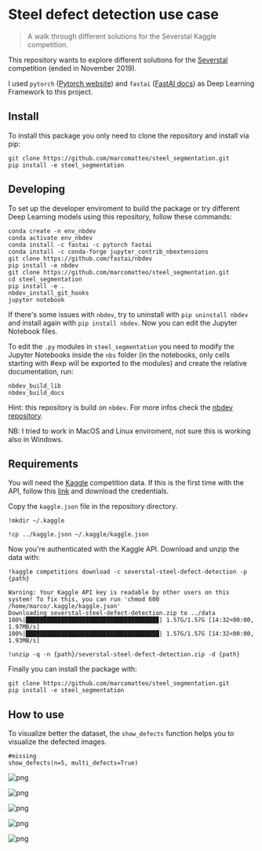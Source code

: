 # Steel defect detection use case
> A walk through different solutions for the Severstal Kaggle competition.


This repository wants to explore different solutions for the [Severstal](https://www.kaggle.com/c/severstal-steel-defect-detection/overview) competition (ended in November 2019).

I used `pytorch` ([Pytorch website](https://pytorch.org/get-started/locally/)) and `fastai` ([FastAI docs](https://docs.fast.ai/#Installing)) as Deep Learning Framework to this project.

## Install

To install this package you only need to clone the repository and install via pip:

```
git clone https://github.com/marcomatteo/steel_segmentation.git
pip install -e steel_segmentation
```

## Developing

To set up the developer enviroment to build the package or try different Deep Learning models using this repository, follow these commands:

```
conda create -n env_nbdev
conda activate env_nbdev
conda install -c fastai -c pytorch fastai
conda install -c conda-forge jupyter_contrib_nbextensions
git clone https://github.com/fastai/nbdev
pip install -e nbdev
git clone https://github.com/marcomatteo/steel_segmentation.git
cd steel_segmentation
pip install -e .
nbdev_install_git_hooks
jupyter notebook
```

If there's some issues with `nbdev`, try to uninstall with `pip uninstall nbdev` and install again with `pip install nbdev`.
Now you can edit the Jupyter Notebook files.

To edit the `.py` modules in `steel_segmentation` you need to modify the Jupyter Notebooks inside the `nbs` folder (in the notebooks, only cells starting with #exp will be exported to the modules) and create the relative documentation, run:

```
nbdev_build_lib
nbdev_build_docs
```

Hint: this repository is build on `nbdev`. For more infos check the [nbdev repository](https://nbdev.fast.ai/).

NB: I tried to work in MacOS and Linux enviroment, not sure this is working also in Windows.

## Requirements

You will need the [Kaggle](https://www.kaggle.com/) competition data. If this is the first time with the API, follow this [link](https://github.com/Kaggle/kaggle-api) and download the credentials.

Copy the `kaggle.json` file in the repository directory.

```
!mkdir ~/.kaggle
```

```
!cp ../kaggle.json ~/.kaggle/kaggle.json
```

Now you're authenticated with the Kaggle API. Download and unzip the data with:

```
!kaggle competitions download -c severstal-steel-defect-detection -p {path}
```

    Warning: Your Kaggle API key is readable by other users on this system! To fix this, you can run 'chmod 600 /home/marco/.kaggle/kaggle.json'
    Downloading severstal-steel-defect-detection.zip to ../data
    100%|█████████████████████████████████████▉| 1.57G/1.57G [14:32<00:00, 1.97MB/s]
    100%|██████████████████████████████████████| 1.57G/1.57G [14:32<00:00, 1.93MB/s]


```
!unzip -q -n {path}/severstal-steel-defect-detection.zip -d {path}
```

Finally you can install the package with:

```
git clone https://github.com/marcomatteo/steel_segmentation.git
pip install -e steel_segmentation
```

## How to use

To visualize better the dataset, the `show_defects` function helps you to visualize the defected images.

```
#missing
show_defects(n=5, multi_defects=True)
```


![png](docs/images/output_16_0.png)



![png](docs/images/output_16_1.png)



![png](docs/images/output_16_2.png)



![png](docs/images/output_16_3.png)



![png](docs/images/output_16_4.png)


